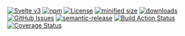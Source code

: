 [![Svelte v3](https://img.shields.io/badge/svelte-v3-orange.svg)](https://svelte.dev)
[![npm](https://img.shields.io/npm/v/svelte-repository-provider.svg)](https://www.npmjs.com/package/svelte-repository-provider)
[![License](https://img.shields.io/badge/License-BSD%203--Clause-blue.svg)](https://opensource.org/licenses/BSD-3-Clause)
[![minified size](https://badgen.net/bundlephobia/min/svelte-repository-provider)](https://bundlephobia.com/result?p=svelte-repository-provider)
[![downloads](http://img.shields.io/npm/dm/svelte-repository-provider.svg?style=flat-square)](https://npmjs.org/package/svelte-repository-provider)
[![GitHub Issues](https://img.shields.io/github/issues/arlac77/svelte-repository-provider.svg?style=flat-square)](https://github.com/arlac77/svelte-repository-provider/issues)
[![semantic-release](https://img.shields.io/badge/%20%20%F0%9F%93%A6%F0%9F%9A%80-semantic--release-e10079.svg)](https://github.com/arlac77/svelte-repository-provider.git)
[![Build Action Status](https://img.shields.io/endpoint.svg?url=https%3A%2F%2Factions-badge.atrox.dev%2Farlac77%2Fsvelte-repository-provider%2Fbadge&style=flat)](https://actions-badge.atrox.dev/arlac77/svelte-repository-provider/goto)
[![Coverage Status](https://coveralls.io/repos/arlac77/svelte-repository-provider/badge.svg)](https://coveralls.io/r/arlac77/svelte-repository-provider)
